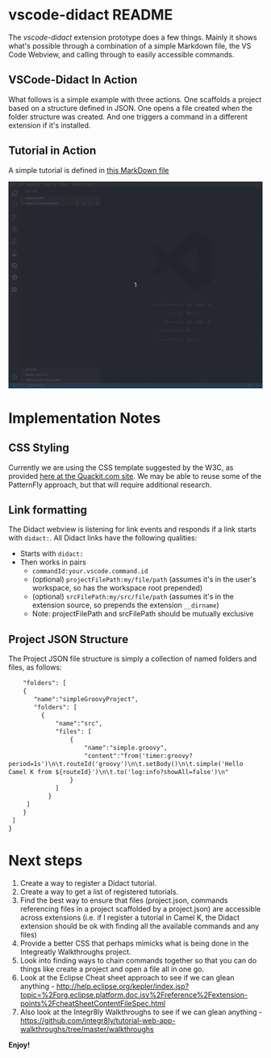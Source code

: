 # vscode-didact README  

The *vscode-didact* extension prototype does a few things. Mainly it shows what's possible through a combination of a simple Markdown file, the VS Code Webview, and calling through to easily accessible commands.

## VSCode-Didact In Action

What follows is a simple example with three actions. One scaffolds a project based on a structure defined in JSON. One opens a file created when the folder structure was created. And one triggers a command in a different extension if it's installed.

## Tutorial in Action

A simple tutorial is defined in [this MarkDown file](./example/tutorial2.md)

![Three Step Didact Tutorial Example](./images/didact-sample-tutorial-22-OCT-2019.gif)

# Implementation Notes

## CSS Styling

Currently we are using the CSS template suggested by the W3C, as provided [here at the Quackit.com site](https://www.quackit.com/css/css_template.cfm). We may be able to reuse some of the PatternFly approach, but that will require additional research.

## Link formatting

The Didact webview is listening for link events and responds if a link starts with `didact:`. All Didact links have the following qualities:

* Starts with `didact:`
* Then works in pairs
  * `commandId:your.vscode.command.id`
  * (optional) `projectFilePath:my/file/path` (assumes it's in the user's workspace, so has the workspace root prepended)
  * (optional) `srcFilePath:my/src/file/path` (assumes it's in the extension source, so prepends the extension `__dirname`)
  * Note: projectFilePath and srcFilePath should be mutually exclusive

## Project JSON Structure

The Project JSON file structure is simply a collection of named folders and files, as follows:

```{
    "folders": [
    {
       "name":"simpleGroovyProject",
       "folders": [
         {
             "name":"src",
             "files": [
                 {
                     "name":"simple.groovy",
                     "content":"from('timer:groovy?period=1s')\n\t.routeId('groovy')\n\t.setBody()\n\t.simple('Hello Camel K from ${routeId}')\n\t.to('log:info?showAll=false')\n"
                 }
             ]
           }
     ]
    }
 ]
}
```

# Next steps

1. Create a way to register a Didact tutorial.
2. Create a way to get a list of registered tutorials.
3. Find the best way to ensure that files (project.json, commands referencing files in a project scaffolded by a project.json) are accessible across extensions (i.e. if I register a tutorial in Camel K, the Didact extension should be ok with finding all the available commands and any files)
4. Provide a better CSS that perhaps mimicks what is being done in the Integreatly Walkthroughs project. 
5. Look into finding ways to chain commands together so that you can do things like create a project and open a file all in one go.
6. Look at the Eclipse Cheat sheet approach to see if we can glean anything - http://help.eclipse.org/kepler/index.jsp?topic=%2Forg.eclipse.platform.doc.isv%2Freference%2Fextension-points%2FcheatSheetContentFileSpec.html 
7. Also look at the Integr8ly Walkthroughs to see if we can glean anything - https://github.com/integr8ly/tutorial-web-app-walkthroughs/tree/master/walkthroughs


**Enjoy!**
